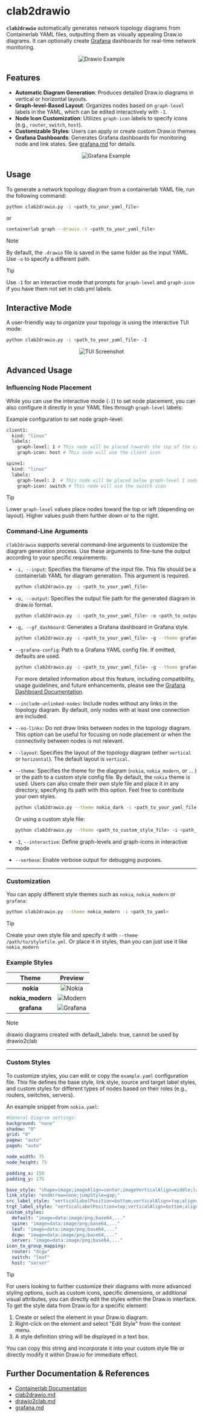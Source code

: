 # clab2drawio

**`clab2drawio`** automatically generates network topology diagrams from Containerlab
YAML files, outputting them as visually appealing Draw.io diagrams. 
It can optionally create [Grafana](./grafana.md) dashboards 
for real-time network monitoring.

<p align="center">
  <img src="./img/st.clab.drawio.svg" alt="Drawio Example">
</p>


## Features

- **Automatic Diagram Generation**: Produces detailed Draw.io diagrams in vertical 
  or horizontal layouts.
- **Graph-level-Based Layout**: Organizes nodes based on `graph-level` labels 
  in the YAML, which can be edited interactively with `-I`.
- **Node Icon Customization**: Utilizes `graph-icon` labels to specify icons 
  (e.g., `router`, `switch`, `host`).
- **Customizable Styles**: Users can apply or create custom Draw.io themes
- **Grafana Dashboards**: Generates Grafana dashboards for monitoring node and link 
  states. See [grafana.md](./grafana.md) for details.
  <p align="center">
  <img src="./img/grafana.png" alt="Grafana Example">
</p>

## Usage
To generate a network topology diagram from a containerlab YAML file, run the following command:

```bash
python clab2drawio.py -i <path_to_your_yaml_file> 
```
or
```bash
containerlab graph --drawio -t <path_to_your_yaml_file> 
```
> [!NOTE]
> By default, the `.drawio` file is saved in the same folder as the input YAML. 
> Use `-o` to specify a different path.

> [!TIP]
> Use `-I` for an interactive mode that prompts for `graph-level` and `graph-icon` if you have them not set in clab.yml
> labels.

## Interactive Mode

A user-friendly way to organize your topology is using the interactive TUI mode:

```bash
python clab2drawio.py -i <path_to_your_yaml_file> -I
``` 

<p align="center">

<img src="./img/tui.png" alt="TUI Screenshot">

</p>

## Advanced Usage

### Influencing Node Placement

While you can use the interactive mode (`-I`) to set node placement, you can also configure it directly in your YAML files through `graph-level` labels:

Example configuration to set node graph-level:

```bash
client1:
  kind: "linux"
  labels:
    graph-level: 1 # This node will be placed towards the top of the canvas
    graph-icon: host # This node will use the client icon
```
```bash
spine1:
  kind: "linux"
  labels:
    graph-level: 2  # This node will be placed below graph-level 1 nodes on the canvas
    graph-icon: switch # This node will use the switch icon
```
> [!TIP]
> Lower `graph-level` values place nodes toward the top or left (depending on layout).
> Higher values push them further down or to the right.

### Command-Line Arguments

`clab2drawio` supports several command-line arguments to customize the diagram generation process. Use these arguments to fine-tune the output according to your specific requirements:

- `-i, --input`: Specifies the filename of the input file. This file should be a containerlab YAML for diagram generation. This argument is required.

    ```bash
    python clab2drawio.py -i <path_to_your_yaml_file>
    ```

- `-o, --output`: Specifies the output file path for the generated diagram in draw.io format. 

    ```bash
    python clab2drawio.py -i <path_to_your_yaml_file> -o <path_to_output_file>
    ```
- `-g, --gf_dashboard`: Generates a Grafana dashboard in Grafana style. 

    ```bash
    python clab2drawio.py -i <path_to_your_yaml_file> -g --theme grafana
    ```
- `--grafana-config`: Path to a Grafana YAML config file. If omitted, defaults are used. 

    ```bash
    python clab2drawio.py -i <path_to_your_yaml_file> -g --theme grafana --grafana-config <path_to_your_cfg_file>
    ```

    For more detailed information about this feature, including compatibility, usage guidelines, and future enhancements, please see the [Grafana Dashboard Documentation](./grafana.md).

- `--include-unlinked-nodes`: Include nodes without any links in the topology diagram. By default, only nodes with at least one connection are included.

- `--no-links`: Do not draw links between nodes in the topology diagram. This option can be useful for focusing on node placement or when the connectivity between nodes is not relevant.

- `--layout`: Specifies the layout of the topology diagram (either `vertical` or `horizontal`). The default layout is `vertical`.

- `--theme`: Specifies the theme for the diagram (`nokia`,  `nokia_modern`, or ... ) or the path to a custom style config file. By default, the `nokia` theme is used. Users can also create their own style file and place it in any directory, specifying its path with this option. Feel free to contribute your own styles.

    ```bash
    python clab2drawio.py --theme nokia_dark -i <path_to_your_yaml_file>
    ```
    
    Or using a custom style file:

    ```bash
    python clab2drawio.py --theme <path_to_custom_style_file> -i <path_to_your_yaml_file>
    ```

- `-I`, `--interactive`: Define graph-levels and graph-icons in interactive mode

- `--verbose`: Enable verbose output for debugging purposes.


---

### Customization

You can apply different style themes such as `nokia`, `nokia_modern` or `grafana`:

```bash
python clab2drawio.py --theme nokia_modern -i <path_to_yaml>
```

> [!TIP]
> Create your own style file and specify it with `--theme /path/to/stylefile.yml`. Or place it in styles, than you can just use it like `nokia_modern`



### Example Styles

| Theme          | Preview                               |
| :------------: | :------------------------------------: |
| **nokia**      | ![Nokia](img/nokia_bright.png)         |
| **nokia_modern** | ![Modern](img/modern_bright.png)     |
| **grafana**    | ![Grafana](img/grafana.png)            |

> [!NOTE] 
> drawio diagrams created with default_labels: true, cannot be used by drawio2clab
---

### Custom Styles
To customize styles, you can edit or copy the `example.yaml` configuration file. This file defines the base style, link style, source and target label styles, and custom styles for different types of nodes based on their roles (e.g., routers, switches, servers).

An example snippet from `nokia.yaml`:
```yaml
#General Diagram settings:
background: "none"
shadow: "0"
grid: "0"
pagew: "auto"
pageh: "auto"

node_width: 75
node_height: 75

padding_x: 150
padding_y: 175

base_style: "shape=image;imageAlign=center;imageVerticalAlign=middle;labelPosition=left;align=right;verticalLabelPosition=top;spacingLeft=0;verticalAlign=bottom;spacingTop=0;spacing=0;"
link_style: "endArrow=none;jumpStyle=gap;"
src_label_style: "verticalLabelPosition=bottom;verticalAlign=top;align=left;spacingLeft=1;spacingTop=1;spacingBottom=0;"
trgt_label_style: "verticalLabelPosition=top;verticalAlign=bottom;align=left;spacingLeft=1;spacingTop=1;spacingBottom=0;"
custom_styles:
  default: "image=data:image/png;base64,..."
  spine: "image=data:image/png;base64,..."
  leaf: "image=data:image/png;base64,..."
  dcgw: "image=data:image/png;base64,..."
  server: "image=data:image/png;base64,..."
icon_to_group_mapping:
  router: "dcgw"
  switch: "leaf"
  host: "server"
```

> [!TIP]
> For users looking to further customize their diagrams with more advanced styling options, such as custom icons, specific dimensions, or additional visual attributes, you can directly edit the styles within the Draw.io interface.
> To get the style data from Draw.io for a specific element:
> 1. Create or select the element in your Draw.io diagram.
> 2. Right-click on the element and select "Edit Style" from the context menu.
> 3. A style definition string will be displayed in a text box. 
> 
> You can copy this string and incorporate it into your custom style file or directly modify it within Draw.io for immediate effect.

## Further Documentation & References

- [Containerlab Documentation](https://containerlab.dev)
- [clab2drawio.md](./clab2drawio.md)
- [drawio2clab.md](./drawio2clab.md)
- [grafana.md](./grafana.md)

